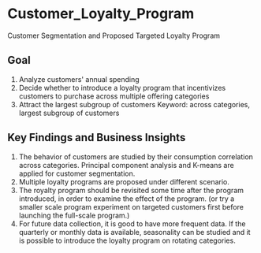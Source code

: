 # Customer_Loyalty_Program
Customer Segmentation and Proposed Targeted Loyalty Program

## Goal
1. Analyze customers' annual spending
2. Decide whether to introduce a loyalty program that incentivizes customers to purchase across multiple offering categories
3. Attract the largest subgroup of customers
Keyword: across categories, largest subgroup of customers

## Key Findings and Business Insights
1. The behavior of customers are studied by their consumption correlation across categories. Principal component analysis and K-means are applied for customer segmentation.
2. Multiple loyalty programs are proposed under different scenario.
3. The royalty program should be revisited some time after the program introduced, in order to examine the effect of the program. (or try a smaller scale program experiment on targeted customers first before launching the full-scale program.)
4. For future data collection, it is good to have more frequent data. If the quarterly or monthly data is available, seasonality can be studied and it is possible to introduce the loyalty program on rotating categories.
